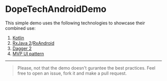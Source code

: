# DopeTechAndroidDemo
This simple demo uses the following technologies to showcase their combined use:

1. [Kotlin](https://kotlinlang.org/)
2. [RxJava 2](https://github.com/ReactiveX/RxJava)/[RxAndroid](https://github.com/ReactiveX/RxAndroid)
3. [Dagger 2](https://google.github.io/dagger/android.html)
4. [MVP UI pattern](https://en.wikipedia.org/wiki/Model%E2%80%93view%E2%80%93presenter)

---

> Please, not that the demo doesn't gurantee the best practices. Feel free to open an issue, fork it and make a pull request.
